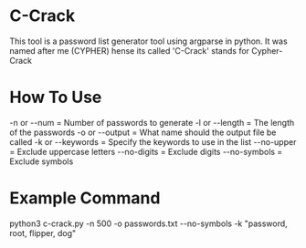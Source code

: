 # C-Crack
This tool is a password list generator tool using argparse in python. It was named after me (CYPHER) hense its called 'C-Crack' stands for Cypher-Crack

# How To Use
-n or --num = Number of passwords to generate
-l or --length = The length of the passwords
-o or --output = What name should the output file be called
-k or --keywords = Specify the keywords to use in the list
--no-upper = Exclude uppercase letters
--no-digits = Exclude digits
--no-symbols = Exclude symbols

# Example Command
python3 c-crack.py -n 500 -o passwords.txt --no-symbols -k "password, root, flipper, dog"
